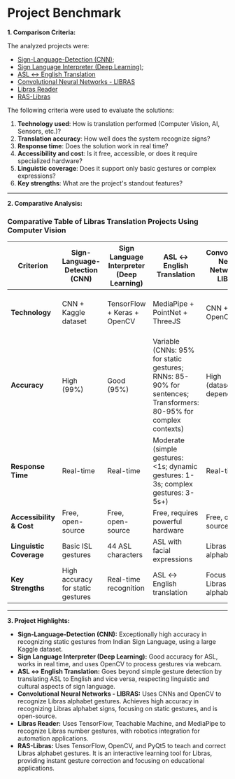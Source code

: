 # Project Benchmark

**1. Comparison Criteria:**

The analyzed projects were:  

- [Sign-Language-Detection (CNN)](https://github.com/SomyanshAvasthi/Sign-Language-Detection-using-CNN-Architecture.git);  
- [Sign Language Interpreter (Deep Learning)](https://github.com/harshbg/Sign-Language-Interpreter-using-Deep-Learning.git);  
- [ASL ↔ English Translation](https://github.com/kevinjosethomas/sign-language-processing.git)  
- [Convolutional Neural Networks - LIBRAS](https://github.com/lucaaslb/cnn-libras.git)  
- [Libras Reader](https://github.com/andersonprax/Leitor-de-Libras.git)  
- [RAS-Libras](https://github.com/lucas-serrano/Projeto-LibRAS.git)  

The following criteria were used to evaluate the solutions:  

1. **Technology used**: How is translation performed (Computer Vision, AI, Sensors, etc.)?  
2. **Translation accuracy**: How well does the system recognize signs?  
3. **Response time**: Does the solution work in real time?  
4. **Accessibility and cost**: Is it free, accessible, or does it require specialized hardware?  
5. **Linguistic coverage**: Does it support only basic gestures or complex expressions?  
6. **Key strengths**: What are the project's standout features?  

---

**2. Comparative Analysis:**

### Comparative Table of Libras Translation Projects Using Computer Vision  

| Criterion                     | Sign-Language-Detection (CNN) | Sign Language Interpreter (Deep Learning) | ASL ↔ English Translation | Convolutional Neural Networks - LIBRAS | Libras Reader | RAS-Libras |
|------------------------------|-------------------------------|-------------------------------------------|---------------------------|---------------------------------------|------------------|------------|
| **Technology**               | CNN + Kaggle dataset          | TensorFlow + Keras + OpenCV               | MediaPipe + PointNet + ThreeJS | CNN + OpenCV                          | TensorFlow + Teachable Machine + MediaPipe | TensorFlow + OpenCV + PyQt5 |
| **Accuracy**                 | High (99%)                    | Good (95%)                                | Variable (CNNs: 95% for static gestures; RNNs: 85-90% for sentences; Transformers: 80-95% for complex contexts) | High (dataset-dependent)             | Good (dataset-dependent) | Good (dataset-dependent) |
| **Response Time**            | Real-time                     | Real-time                                 | Moderate (simple gestures: <1s; dynamic gestures: 1-3s; complex gestures: 3-5s+) | Real-time                             | Real-time     | Real-time |
| **Accessibility & Cost**     | Free, open-source             | Free, open-source                         | Free, requires powerful hardware | Free, open-source                     | Free, open-source | Free, open-source |
| **Linguistic Coverage**      | Basic ISL gestures            | 44 ASL characters                         | ASL with facial expressions | Libras alphabet                       | Numbers in Libras | Libras alphabet |
| **Key Strengths**            | High accuracy for static gestures | Real-time recognition                  | ASL ↔ English translation | Focus on Libras alphabet              | Robotics integration | Interactive Libras learning |

---
**3. Project Highlights:**

- **Sign-Language-Detection (CNN):** Exceptionally high accuracy in recognizing static gestures from Indian Sign Language, using a large Kaggle dataset.  
- **Sign Language Interpreter (Deep Learning):** Good accuracy for ASL, works in real time, and uses OpenCV to process gestures via webcam.  
- **ASL ↔ English Translation:** Goes beyond simple gesture detection by translating ASL to English and vice versa, respecting linguistic and cultural aspects of sign language.  
- **Convolutional Neural Networks - LIBRAS:** Uses CNNs and OpenCV to recognize Libras alphabet gestures. Achieves high accuracy in recognizing Libras alphabet signs, focusing on static gestures, and is open-source.  
- **Libras Reader:** Uses TensorFlow, Teachable Machine, and MediaPipe to recognize Libras number gestures, with robotics integration for automation applications.  
- **RAS-Libras:** Uses TensorFlow, OpenCV, and PyQt5 to teach and correct Libras alphabet gestures. It is an interactive learning tool for Libras, providing instant gesture correction and focusing on educational applications.  